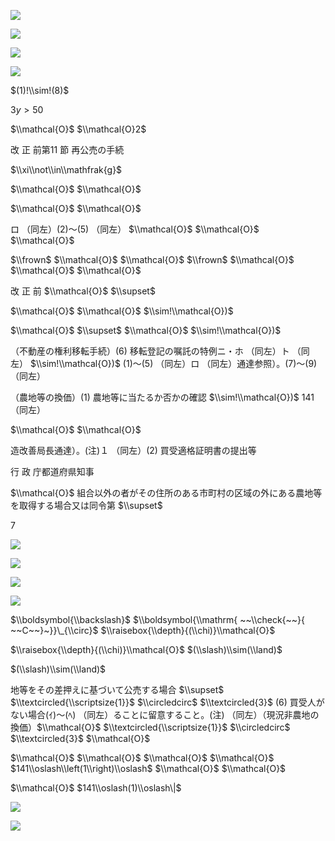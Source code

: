 ![](https://www.nta.go.jp/tmp/bd3584bf-65f0-4fb5-90f8-b5e5c33113f3/images/603f854e162696299fa380ff54862f50cd6955c3c3e3472ee42844e5447f9b88.jpg)

![](https://www.nta.go.jp/tmp/bd3584bf-65f0-4fb5-90f8-b5e5c33113f3/images/539fb27685b4bee78e86d3b076d27dc36fb1bbb49a5d1fd4efd01cc2a57988ba.jpg)

![](https://www.nta.go.jp/tmp/bd3584bf-65f0-4fb5-90f8-b5e5c33113f3/images/f33ce3c748cd54ac3b41d627461fdbb649e59eeffa613a721b380f7d48e8c99f.jpg)

![](https://www.nta.go.jp/tmp/bd3584bf-65f0-4fb5-90f8-b5e5c33113f3/images/a30f95dab76d91e9e736ff9352f0083ce6173f56c0e49b4a69a190f788c77c0b.jpg)

$(1)!\\sim!(8)$

3$y>50$

$\\mathcal{O}$ $\\mathcal{O}2$

改 正 前第11 節 再公売の手続

$\\xi\\not\\in\\mathfrak{g}$

$\\mathcal{O}$ $\\mathcal{O}$

$\\mathcal{O}$ $\\mathcal{O}$

ロ （同左）(2)～(5) （同左） $\\mathcal{O}$ $\\mathcal{O}$ $\\mathcal{O}$

$\\frown$ $\\mathcal{O}$ $\\mathcal{O}$ $\\frown$ $\\mathcal{O}$ $\\mathcal{O}$ $\\mathcal{O}$

改 正 前 $\\mathcal{O}$ $\\supset$

$\\mathcal{O}$ $\\mathcal{O}$ $\\sim!\\mathcal{O})$

$\\mathcal{O}$ $\\supset$ $\\mathcal{O}$ $\\sim!\\mathcal{O})$

（不動産の権利移転手続）(6) 移転登記の嘱託の特例ニ・ホ （同左）ト （同左） $\\sim!\\mathcal{O})$ (1)～(5) （同左）ロ （同左）通達参照）。(7)～(9) （同左）

（農地等の換価）(1) 農地等に当たるか否かの確認 $\\sim!\\mathcal{O})$ 141 （同左）

$\\mathcal{O}$ $\\mathcal{O}$

造改善局長通達）。(注)１ （同左）(2) 買受適格証明書の提出等

行 政 庁都道府県知事

$\\mathcal{O}$ 組合以外の者がその住所のある市町村の区域の外にある農地等を取得する場合又は同令第 $\\supset$

7

![](https://www.nta.go.jp/tmp/bd3584bf-65f0-4fb5-90f8-b5e5c33113f3/images/2f1bd5199a4c2bb2c20ffa124790f525b5c6a78e6f7c76e3e81b73c34e9495ab.jpg)

![](https://www.nta.go.jp/tmp/bd3584bf-65f0-4fb5-90f8-b5e5c33113f3/images/77f9b343e1cbc9aff0e3a04d4a9196a1e9bcaef9aaca19d7f21654680cf65fa2.jpg)

![](https://www.nta.go.jp/tmp/bd3584bf-65f0-4fb5-90f8-b5e5c33113f3/images/49d555f7dd1749da4cc85eb9bafbee8be6af16bda1e0d2be101c63aceaf2a5ba.jpg)

![](https://www.nta.go.jp/tmp/bd3584bf-65f0-4fb5-90f8-b5e5c33113f3/images/254accbb57795d776f411e8400000af92e660b6081e2af54e4773d0c8968c452.jpg)

$\\boldsymbol{\\backslash}$ $\\boldsymbol{\\mathrm{ ~~\\check{~~}{ ~~C~~}~}}\_{\\circ}$ $\\raisebox{\\depth}{(\\chi)}\\mathcal{O}$

$\\raisebox{\\depth}{(\\chi)}\\mathcal{O}$ $(\\slash)\\sim(\\land)$

$(\\slash)\\sim(\\land)$

地等をその差押えに基づいて公売する場合 $\\supset$ $\\textcircled{\\scriptsize{1}}$ $\\circledcirc$ $\\textcircled{3}$ (6) 買受人がない場合(ｲ)～(ﾍ) （同左）ることに留意すること。(注) （同左）（現況非農地の換価）$\\mathcal{O}$ $\\textcircled{\\scriptsize{1}}$ $\\circledcirc$ $\\textcircled{3}$ $\\mathcal{O}$

$\\mathcal{O}$ $\\mathcal{O}$ $\\mathcal{O}$ $\\mathcal{O}$ $141\\oslash\\left(1\\right)\\oslash$ $\\mathcal{O}$ $\\mathcal{O}$

$\\mathcal{O}$ $141\\oslash(1)\\oslash\|$

![](https://www.nta.go.jp/tmp/bd3584bf-65f0-4fb5-90f8-b5e5c33113f3/images/68fae1d371d03f6146832db2ee3940381bb0c7047c887baa807679da0cc293fc.jpg)

![](https://www.nta.go.jp/tmp/bd3584bf-65f0-4fb5-90f8-b5e5c33113f3/images/3612853d4a09f54c7e1f0144fe0a87d41b95599a756f4e0bc2c649050f95f39f.jpg)